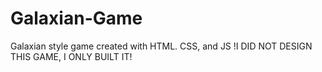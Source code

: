 # Galaxian-Game
Galaxian style game created with HTML. CSS, and JS
!I DID NOT DESIGN THIS GAME, I ONLY BUILT IT!

